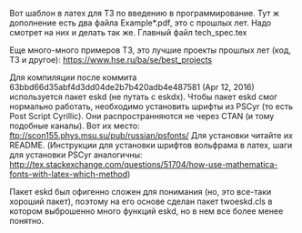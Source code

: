 Вот шаблон в латех для ТЗ по введению в программирование.
Тут ж дополнение есть два файла Example*.pdf, это с прошлых лет. Надо смотрет на них и делать так же.
Главный файл tech_spec.tex

Eще много-много примеров ТЗ, это лучшие проекты прошлых лет (код, ТЗ и другое): https://www.hse.ru/ba/se/best_projects

Для компиляции после коммита 63bbd66d35abf4d3dd04de2b7b420adb4e487581 (Apr 12, 2016) используется пакет eskd (не путать с eskdx). 
Чтобы пакет eskd смог нормально работать, необходимо установить шрифты из PSCyr (то есть Post Script Cyrillic). 
Они распространняются не через CTAN (и тому подобные каналы). Вот их место: ftp://scon155.phys.msu.su/pub/russian/psfonts/
Для установки читайте их README.
(Инструкции для установки шрифтов вольфрама в латех, шаги для установки PSCyr аналогичны: http://tex.stackexchange.com/questions/51704/how-use-mathematica-fonts-with-latex-which-method)

Пакет eskd был офигенно сложен для понимания (но, это все-таки хороший пакет), поэтому на его основе сделан пакет twoeskd.cls в котором выброшенно много функций eskd, но в нем все более менее понятно.
